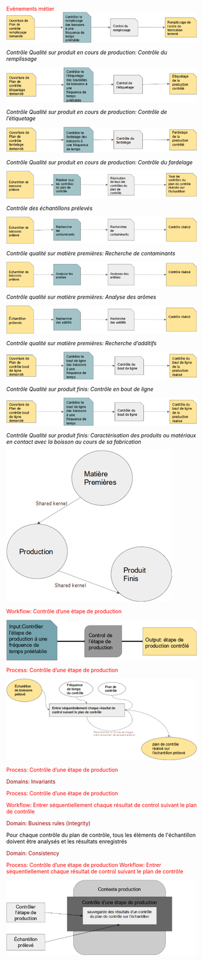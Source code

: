 
<span style="color:#FF0000">Evènements métier</span>
![](readme-img/drinks_quality_app_event_storming0.png)

<span style="color:#000000"> _Contrôle Qualité sur produit en cours de production: Contrôle du remplissage_ </span>

![](readme-img/drinks_quality_app_event_storming1.png)

<span style="color:#000000"> _Contrôle Qualité sur produit en cours de production: Contrôle de l’étiquetage_ </span>

![](readme-img/drinks_quality_app_event_storming2.png)

<span style="color:#000000"> _Contrôle Qualité sur produit en cours de production: Contrôle du fardelage_ </span>

![](readme-img/drinks_quality_app_event_storming3.png)

<span style="color:#000000"> _Contrôle des échantillons prélevés_ </span>

![](readme-img/drinks_quality_app_event_storming4.png)

<span style="color:#000000"> _Contrôle qualité sur matière premières: Recherche de contaminants_ </span>

![](readme-img/drinks_quality_app_event_storming5.png)

<span style="color:#000000"> _Contrôle qualité sur matière premières: Analyse des arômes_ </span>

![](readme-img/drinks_quality_app_event_storming6.png)

<span style="color:#000000"> _Contrôle qualité sur matière premières: Recherche d’additifs_ </span>

![](readme-img/drinks_quality_app_event_storming7.png)

<span style="color:#000000"> _Contrôle Qualité sur produit finis: Contrôle en bout de ligne_ </span>

![](readme-img/drinks_quality_app_event_storming8.png)

<span style="color:#000000"> _Contrôle Qualité sur produit finis: Caractérisation des produits ou matériaux en contact avec la boisson au cours de sa fabrication_ </span>

![](readme-img/drinks_quality_app_event_storming9.png)

<span style="color:#FF0000">Workflow: Contrôle d’une étape de production</span>

![](readme-img/drinks_quality_app_event_storming10.png)

<span style="color:#FF0000">Process: Contrôle d’une étape de production</span>

![](readme-img/drinks_quality_app_event_storming11.png)

<span style="color:#FF0000">Process: Contrôle d’une étape de production </span>

<span style="color:#980000">Domains: Invariants</span>

<span style="color:#FF0000">Process: Contrôle d’une étape de production </span>

<span style="color:#FF0000">Workflow: Entrer séquentiellement chaque résultat de control suivant le plan de contrôle</span>

<span style="color:#980000">Domain: Business rules \(integrity\)</span>

<span style="color:#000000">Pour chaque contrôle du plan de contrôle\, tous les éléments de l'échantillon doivent être analysés et les résultats enregistrés</span>

<span style="color:#980000">Domain: Consistency</span>

<span style="color:#FF0000">Process: Contrôle d’une étape de production </span>
<span style="color:#FF0000">Workflow: Entrer séquentiellement chaque résultat de control suivant le plan de contrôle</span>

![](readme-img/drinks_quality_app_event_storming12.png)

